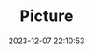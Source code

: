 ---
weight: 1
images:
- /images/edited/58.jpeg
title: Picture
date: 2023-12-07 22:10:53
tags: [luminar neo,work,umbrella]
---